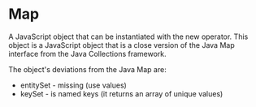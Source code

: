 Map
=======

A JavaScript object that can be instantiated with the new operator. This object is a JavaScript object that is a close version of the Java Map interface from the Java Collections framework.

The object's deviations from the Java Map are:

* entitySet - missing (use values)
* keySet - is named keys (it returns an array of unique values)

